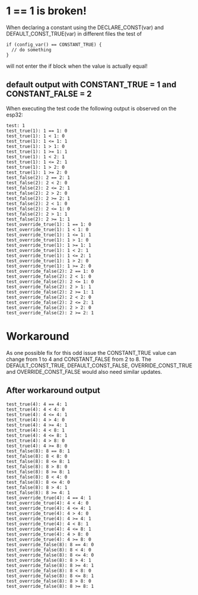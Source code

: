 # 1 == 1 is broken!

When declaring a constant using the DECLARE_CONST(var) and DEFAULT_CONST_TRUE(var) in different files the test of
```
if (config_var() == CONSTANT_TRUE) {
  // do something
}
```
will not enter the if block when the value is actually equal!

## default output with CONSTANT_TRUE = 1 and CONSTANT_FALSE = 2

When executing the test code the following output is observed on the esp32:
```
test: 1
test_true(1): 1 == 1: 0
test_true(1): 1 < 1: 0
test_true(1): 1 <= 1: 1
test_true(1): 1 > 1: 0
test_true(1): 1 >= 1: 1
test_true(1): 1 < 2: 1
test_true(1): 1 <= 2: 1
test_true(1): 1 > 2: 0
test_true(1): 1 >= 2: 0
test_false(2): 2 == 2: 1
test_false(2): 2 < 2: 0
test_false(2): 2 <= 2: 1
test_false(2): 2 > 2: 0
test_false(2): 2 >= 2: 1
test_false(2): 2 < 1: 0
test_false(2): 2 <= 1: 0
test_false(2): 2 > 1: 1
test_false(2): 2 >= 1: 1
test_override_true(1): 1 == 1: 0
test_override_true(1): 1 < 1: 0
test_override_true(1): 1 <= 1: 1
test_override_true(1): 1 > 1: 0
test_override_true(1): 1 >= 1: 1
test_override_true(1): 1 < 2: 1
test_override_true(1): 1 <= 2: 1
test_override_true(1): 1 > 2: 0
test_override_true(1): 1 >= 2: 0
test_override_false(2): 2 == 1: 0
test_override_false(2): 2 < 1: 0
test_override_false(2): 2 <= 1: 0
test_override_false(2): 2 > 1: 1
test_override_false(2): 2 >= 1: 1
test_override_false(2): 2 < 2: 0
test_override_false(2): 2 <= 2: 1
test_override_false(2): 2 > 2: 0
test_override_false(2): 2 >= 2: 1
```

# Workaround

As one possible fix for this odd issue the CONSTANT_TRUE value can change from 1 to 4 and CONSTANT_FALSE from 2 to 8. The DEFAULT_CONST_TRUE, DEFAULT_CONST_FALSE, OVERRIDE_CONST_TRUE and OVERRIDE_CONST_FALSE would also need similar updates.

## After workaround output

```
test_true(4): 4 == 4: 1
test_true(4): 4 < 4: 0
test_true(4): 4 <= 4: 1
test_true(4): 4 > 4: 0
test_true(4): 4 >= 4: 1
test_true(4): 4 < 8: 1
test_true(4): 4 <= 8: 1
test_true(4): 4 > 8: 0
test_true(4): 4 >= 8: 0
test_false(8): 8 == 8: 1
test_false(8): 8 < 8: 0
test_false(8): 8 <= 8: 1
test_false(8): 8 > 8: 0
test_false(8): 8 >= 8: 1
test_false(8): 8 < 4: 0
test_false(8): 8 <= 4: 0
test_false(8): 8 > 4: 1
test_false(8): 8 >= 4: 1
test_override_true(4): 4 == 4: 1
test_override_true(4): 4 < 4: 0
test_override_true(4): 4 <= 4: 1
test_override_true(4): 4 > 4: 0
test_override_true(4): 4 >= 4: 1
test_override_true(4): 4 < 8: 1
test_override_true(4): 4 <= 8: 1
test_override_true(4): 4 > 8: 0
test_override_true(4): 4 >= 8: 0
test_override_false(8): 8 == 4: 0
test_override_false(8): 8 < 4: 0
test_override_false(8): 8 <= 4: 0
test_override_false(8): 8 > 4: 1
test_override_false(8): 8 >= 4: 1
test_override_false(8): 8 < 8: 0
test_override_false(8): 8 <= 8: 1
test_override_false(8): 8 > 8: 0
test_override_false(8): 8 >= 8: 1
```